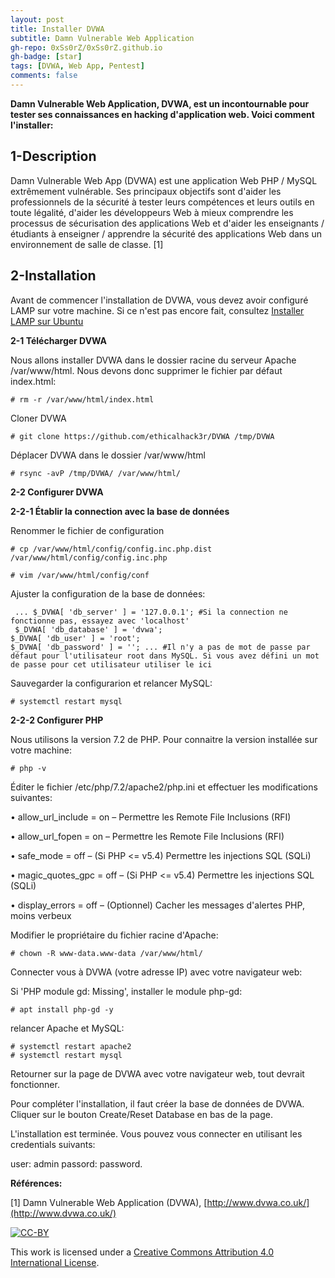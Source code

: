```yaml
---
layout: post
title: Installer DVWA
subtitle: Damn Vulnerable Web Application
gh-repo: 0xSs0rZ/0xSs0rZ.github.io
gh-badge: [star]
tags: [DVWA, Web App, Pentest]
comments: false
---
```


**Damn Vulnerable Web Application, DVWA, est un incontournable pour tester ses connaissances en hacking d'application web. Voici comment l'installer:**

## 1-Description

Damn Vulnerable Web App (DVWA) est une application Web PHP / MySQL extrêmement vulnérable. Ses principaux objectifs sont d'aider les professionnels de la sécurité à tester leurs compétences et leurs outils en toute légalité, d'aider les développeurs Web à mieux comprendre les processus de sécurisation des applications Web et d'aider les enseignants / étudiants à enseigner / apprendre la sécurité des applications Web dans un environnement de salle de classe. [1]

## 2-Installation

Avant de commencer l'installation de DVWA, vous devez avoir configuré LAMP sur votre machine. Si ce n'est pas encore fait, consultez [Installer LAMP sur Ubuntu](https://0xss0rz.github.io/2019-08-07-installer-LAMP-Ubuntu/)

**2-1 Télécharger DVWA**

Nous allons installer DVWA dans le dossier racine du serveur Apache /var/www/html. Nous devons donc supprimer le fichier par défaut index.html:

~~~
# rm -r /var/www/html/index.html
~~~
 
Cloner DVWA

~~~ 
# git clone https://github.com/ethicalhack3r/DVWA /tmp/DVWA  
~~~
 
Déplacer DVWA dans le dossier /var/www/html

~~~ 
# rsync -avP /tmp/DVWA/ /var/www/html/  
~~~

**2-2 Configurer DVWA**

**2-2-1 Établir la connection avec la base de données**

Renommer le fichier de configuration

~~~ 
# cp /var/www/html/config/config.inc.php.dist /var/www/html/config/config.inc.php  

# vim /var/www/html/config/conf
~~~

Ajuster la configuration de la base de données:

~~~
 ... $_DVWA[ 'db_server' ] = '127.0.0.1'; #Si la connection ne fonctionne pas, essayez avec 'localhost'
 $_DVWA[ 'db_database' ] = 'dvwa'; 
$_DVWA[ 'db_user' ] = 'root'; 
$_DVWA[ 'db_password' ] = ''; ... #Il n'y a pas de mot de passe par défaut pour l'utilisateur root dans MySQL. Si vous avez défini un mot de passe pour cet utilisateur utiliser le ici
~~~

Sauvegarder la configurarion et relancer MySQL:

~~~
# systemctl restart mysql 
~~~

**2-2-2 Configurer PHP**

Nous utilisons la version 7.2 de PHP. Pour connaitre la version installée sur votre machine:

~~~
# php -v  
~~~

Éditer le fichier /etc/php/7.2/apache2/php.ini et effectuer les modifications suivantes:

• allow_url_include = on – Permettre les Remote File Inclusions (RFI)

• allow_url_fopen = on – Permettre les Remote File Inclusions (RFI)

• safe_mode = off – (Si PHP <= v5.4) Permettre les injections SQL (SQLi)

• magic_quotes_gpc = off – (Si PHP <= v5.4) Permettre les injections SQL (SQLi)

• display_errors = off – (Optionnel) Cacher les messages d'alertes PHP, moins verbeux

Modifier le propriétaire du fichier racine d'Apache:

~~~
# chown -R www-data.www-data /var/www/html/
~~~

Connecter vous à DVWA (votre adresse IP) avec votre navigateur web:  

Si 'PHP module gd: Missing', installer le module php-gd:

~~~
# apt install php-gd -y
~~~
   
relancer Apache et MySQL:

~~~
# systemctl restart apache2 
# systemctl restart mysql 
~~~

Retourner sur la page de DVWA avec votre navigateur web, tout devrait fonctionner.

Pour compléter l'installation, il faut créer la base de données de DVWA. Cliquer sur le bouton Create/Reset Database en bas de la page.

L'installation est terminée. Vous pouvez vous connecter en utilisant les credentials suivants:

user: admin 
passord: password.  

**Références:**
 
[1] Damn Vulnerable Web Application (DVWA), [http://www.dvwa.co.uk/](http://www.dvwa.co.uk/)


[![CC-BY](https://mirrors.creativecommons.org/presskit/buttons/88x31/svg/by.svg)](https://creativecommons.org/licenses/by/4.0/)

This work is licensed under a [Creative Commons Attribution 4.0 International License](https://creativecommons.org/licenses/by/4.0/).

